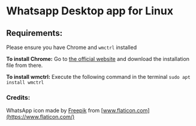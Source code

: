 # Whatsapp Desktop app for Linux

## Requirements:

Please ensure you have Chrome and `wmctrl` installed

**To install Chrome:** Go to [the official website](https://www.google.com/chrome/) and download the installation file from there.

**To install wmctrl:** Execute the following command in the terminal `sudo apt install wmctrl`

### Credits:

WhatsApp icon made by [Freepik](https://www.flaticon.com/authors/freepik) from [www.flaticon.com](https://www.flaticon.com/)
